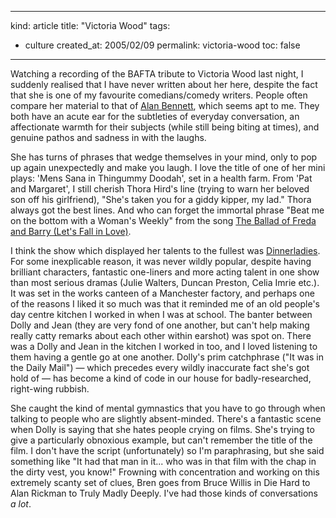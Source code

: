 -----
kind: article
title: "Victoria Wood"
tags:
- culture
created_at: 2005/02/09
permalink: victoria-wood
toc: false
-----

<p>Watching a recording of the BAFTA tribute to Victoria Wood last night, I suddenly realised that I have never written about her here, despite the fact that she is one of my favourite comedians/comedy writers. People often compare her material to that of <a href="http://www.museum.tv/archives/etv/B/htmlB/bennettalan/bennettalan.htm">Alan Bennett</a>, which seems apt to me. They both have an acute ear for the subtleties of everyday conversation, an affectionate warmth for their subjects (while still being biting at times), and genuine pathos and sadness in with the laughs.</p>

<p>She has turns of phrases that wedge themselves in your mind, only to pop up again unexpectedly and make you laugh. I love the title of one of her mini plays: 'Mens Sana in Thingummy Doodah', set in a health farm. From 'Pat and Margaret', I still cherish Thora Hird's line (trying to warn her beloved son off his girlfriend), "She's taken you for a giddy kipper, my lad." Thora always got the best lines. And who can forget the immortal phrase "Beat me on the bottom with a Woman's Weekly" from the song <a href="http://www.20six.co.uk/lisalou/weblogCategory/1qipnfnayz2md">The Ballad of Freda and Barry (Let's Fall in Love)</a>.</p>

<p>I think the show which displayed her talents to the fullest was <a href="http://www.amazon.co.uk/exec/obidos/ASIN/B00064670C/butshesagirl-21">Dinnerladies</a>. For some inexplicable reason, it was never wildly popular, despite having brilliant characters, fantastic one-liners and more acting talent in one show than most serious dramas (Julie Walters, Duncan Preston, Celia Imrie etc.). It was set in the works canteen of a Manchester factory, and perhaps one of the reasons I liked it so much was that it reminded me of an old people's day centre kitchen I worked in when I was at school. The banter between Dolly and Jean (they are very fond of one another, but can't help making really catty remarks about each other within earshot) was spot on. There was a Dolly and Jean in the kitchen I worked in too, and I loved listening to them having a gentle go at one another. Dolly's prim catchphrase ("It was in the Daily Mail") &mdash; which precedes every wildly inaccurate fact she's got hold of &mdash; has become a kind of code in our house for badly-researched, right-wing rubbish.</p>

<p>She caught the kind of mental gymnastics that you have to go through when talking to people who are slightly absent-minded. There's a fantastic scene when Dolly is saying that she hates people crying on films. She's trying to give a particularly obnoxious example, but can't remember the title of the film. I don't have the script (unfortunately) so I'm paraphrasing, but she said something like "It had that man in it... who was in that film with the chap in the dirty vest, you know!" Frowning with concentration and working on this extremely scanty set of clues, Bren goes from Bruce Willis in Die Hard to Alan Rickman to Truly Madly Deeply. I've had those kinds of conversations <em>a lot</em>.</p>




